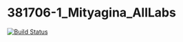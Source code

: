 # 381706-1_Mityagina_AllLabs
[![Build Status](https://travis-ci.org/381706-1Mityagina/381706-1_Mityagina_AllLabs.svg?branch=master)](https://travis-ci.org/381706-1Mityagina/381706-1_Mityagina_AllLabs)